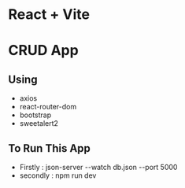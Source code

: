 # React + Vite
# CRUD App

## Using 
- axios
- react-router-dom
- bootstrap
- sweetalert2

## To Run This App
- Firstly : json-server --watch db.json --port 5000
- secondly : npm run dev
